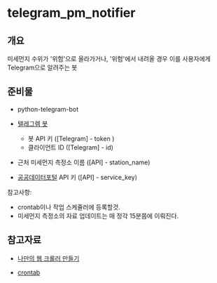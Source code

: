 # telegram_pm_notifier
## 개요
미세먼지 수위가 '위험'으로 올라가거나, '위험'에서 내려올 경우 이를 사용자에게 Telegram으로 알려주는 봇

## 준비물
* python-telegram-bot
* [텔레그렘 봇](https://core.telegram.org/bots)
  * 봇 API 키 ([Telegram] - token )
  * 클라이언트 ID ([Telegram] - id)

* 근처 미세먼지 측정소 이름 ([API] - station_name)
* [공공데이터포털](https://www.data.go.kr/) API 키 ([API] - service_key)

참고사항:
* crontab이나 작업 스케쥴러에 등록할것.
* 미세먼지 측정소의 자료 업데이트는 매 정각 15분쯤에 이뤄진다.

## 참고자료
* [나만의 웹 크롤러 만들기](https://beomi.github.io/gb-crawling/posts/2017-04-20-HowToMakeWebCrawler-Notice-with-Telegram.html)

* [crontab](https://zetawiki.com/wiki/%EB%A6%AC%EB%88%85%EC%8A%A4_%EB%B0%98%EB%B3%B5_%EC%98%88%EC%95%BD%EC%9E%91%EC%97%85_cron,_crond,_crontab)
